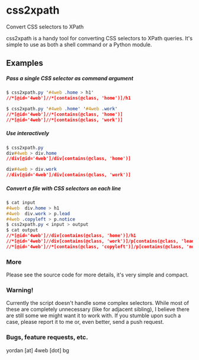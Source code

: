 # css2xpath #

Convert CSS selectors to XPath

css2xpath is a handy tool for converting CSS selectors to XPath
queries.  It's simple to use as both a shell command or a Python
module.

## Examples ##

##### Pass a single CSS selector as command argument #####
```css
$ css2xpath.py '#4web .home > h1'
//*[@id='4web']//*[contains(@class, 'home')]/h1

$ css2xpath.py '#4web .home' '#4web .work'
//*[@id='4web']//*[contains(@class, 'home')]
//*[@id='4web']//*[contains(@class, 'work')]
```

##### Use interactively #####
```css
$ css2xpath.py
div#4web > div.home
//div[@id='4web']/div[contains(@class, 'home')]

div#4web > div.work
//div[@id='4web']/div[contains(@class, 'work')]
```

##### Convert a file with CSS selectors on each line #####
```css
$ cat input
#4web  div.home > h1
#4web  div.work > p.lead
#4web .copyleft > p.notice
$ css2xpath.py < input > output
$ cat output
//*[@id='4web']//div[contains(@class, 'home')]/h1
//*[@id='4web']//div[contains(@class, 'work')]/p[contains(@class, 'lead')]
//*[@id='4web']//*[contains(@class, 'copyleft')]/p[contains(@class, 'notice')]
```

### More ###
Please see the source code for more details, it's very simple and
compact.

### Warning! ###
Currently the script doesn't handle some complex selectors.  While
most of these are completely unnecessary (like for adjacent sibling),
I believe there are still some we might want it to work with.  If you
stumble upon such a case, please report it to me or, even better, send
a push request.

### Bugs, feature requests, etc. ###
yordan [at] 4web [dot] bg
